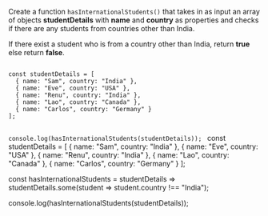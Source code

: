 Create a function `hasInternationalStudents()` that takes in as input an array of objects **studentDetails** with **name** and **country** as properties and checks if there are any students from countries other than India.

If there exist a student who is from a country other than India, return **true** else return **false**.

<codeblock language="javascript" type="exercise" testMode="fixedInput">
<code>
const studentDetails = [
  { name: "Sam", country: "India" },
  { name: "Eve", country: "USA" },
  { name: "Renu", country: "India" },
  { name: "Lao", country: "Canada" },
  { name: "Carlos", country: "Germany" }
];

console.log(hasInternationalStudents(studentDetails));
</code>
<solution>
const studentDetails = [
  { name: "Sam", country: "India" },
  { name: "Eve", country: "USA" },
  { name: "Renu", country: "India" },
  { name: "Lao", country: "Canada" },
  { name: "Carlos", country: "Germany" }
];

const hasInternationalStudents = studentDetails => studentDetails.some(student => student.country !== "India");

console.log(hasInternationalStudents(studentDetails));
</solution>
</codeblock>
